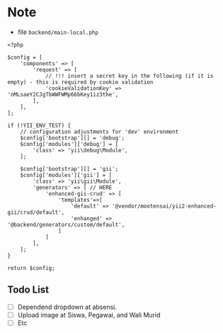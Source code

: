 # Note

* file ```backend/main-local.php```
```
<?php

$config = [
    'components' => [
        'request' => [
            // !!! insert a secret key in the following (if it is empty) - this is required by cookie validation
            'cookieValidationKey' => 'nMLsaeY2CJgTbWWFWMp66bKey1iz3the',
        ],
    ],
];

if (!YII_ENV_TEST) {
    // configuration adjustments for 'dev' environment
    $config['bootstrap'][] = 'debug';
    $config['modules']['debug'] = [
        'class' => 'yii\debug\Module',
    ];

    $config['bootstrap'][] = 'gii';
    $config['modules']['gii'] = [
        'class' => 'yii\gii\Module',
        'generators' => [ // HERE
            'enhanced-gii-crud' => [
                'templates'=>[ 
                    'default' => '@vendor/mootensai/yii2-enhanced-gii/crud/default',
                    'enhanged' => '@backend/generators/custom/default',
                ]
            ]
        ],
    ];
}

return $config;

```


## Todo List

- [ ] Dependend dropdown at absensi.
- [ ] Upload image at Siswa, Pegawai, and Wali Murid
- [ ] Etc